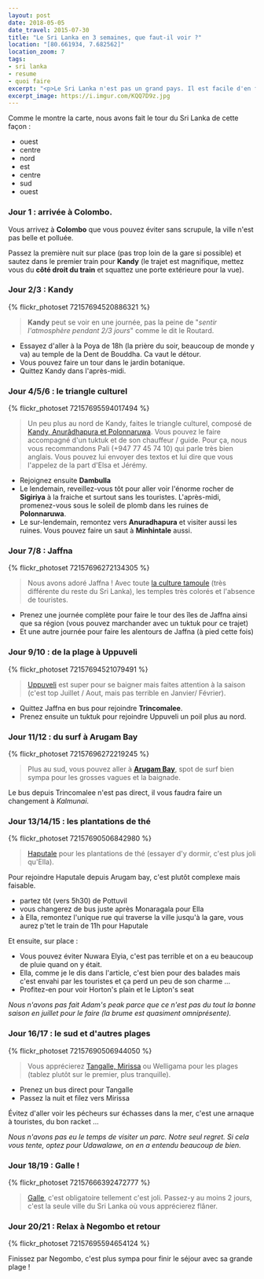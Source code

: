 ```yaml
---
layout: post
date: 2018-05-05
date_travel: 2015-07-30
title: "Le Sri Lanka en 3 semaines, que faut-il voir ?"
location: "[80.661934, 7.682562]"
location_zoom: 7
tags:
- sri lanka
- resume
- quoi faire
excerpt: "<p>Le Sri Lanka n'est pas un grand pays. Il est facile d'en faire le tour tout en voyant beaucoup de choses en seulement 3 semaines. La plus part des guides vous indiqueront de faire le tour de l'île dans le sens contraire des aiguilles d'une montre mais nous l'avons fait dans le sens inverse.</p><p>Voilà donc notre parcours un peu détaillé pour 3 semaines au Sri Lanka.</p>"
excerpt_image: https://i.imgur.com/KQQ7D9z.jpg
---
```

Comme le montre la carte, nous avons fait le tour du Sri Lanka de cette façon :

- ouest
- centre
- nord
- est
- centre
- sud
- ouest

### Jour 1 : arrivée à Colombo.

Vous arrivez à **Colombo** que vous pouvez éviter sans scrupule, la ville n'est pas belle et polluée.

Passez la première nuit sur place (pas trop loin de la gare si possible) et sautez dans le premier train pour **Kandy** (le trajet est magnifique, mettez vous du **côté droit du train** et squattez une porte extérieure pour la vue).

### Jour 2/3 : Kandy

{% flickr_photoset 72157694520886321 %}

> **Kandy** peut se voir en une journée, pas la peine de "*sentir l'atmosphère pendant 2/3 jours*" comme le dit le Routard.

- Essayez d'aller à la Poya de 18h (la prière du soir, beaucoup de monde y va) au temple de la Dent de Bouddha. Ca vaut le détour.
- Vous pouvez faire un tour dans le jardin botanique.
- Quittez Kandy dans l'après-midi.

### Jour 4/5/6 : le triangle culturel

{% flickr_photoset 72157695594017494 %}

> Un peu plus au nord de Kandy, faites le triangle culturel, composé de [Kandy, Anurâdhapura et Polonnaruwa](/polonnaruwa-anuradhapura-mihintale.html).
> Vous pouvez le faire accompagné d'un tuktuk et de son chauffeur / guide. Pour ça, nous vous recommandons Pali (+947 77 45 74 10) qui parle très bien anglais. Vous pouvez lui envoyer des textos et lui dire que vous l'appelez de la part d'Elsa et Jérémy.

- Rejoignez ensuite **Dambulla**
- Le lendemain, reveillez-vous tôt pour aller voir l'énorme rocher de **Sigiriya** à la fraiche et surtout sans les touristes. L'après-midi, promenez-vous sous le soleil de plomb dans les ruines de **Polonnaruwa**.
- Le sur-lendemain, remontez vers **Anuradhapura** et visiter aussi les ruines. Vous pouvez faire un saut à **Minhintale** aussi.

### Jour 7/8 : Jaffna

{% flickr_photoset 72157696272134305 %}

> Nous avons adoré Jaffna ! Avec toute [la culture tamoule](/ile-jaffna-nord-sri-lanka-tamoul.html) (très différente du reste du Sri Lanka), les temples très colorés et l'absence de touristes.

- Prenez une journée complète pour faire le tour des îles de Jaffna ainsi que sa région (vous pouvez marchander avec un tuktuk pour ce trajet)
- Et une autre journée pour faire les alentours de Jaffna (à pied cette fois)

### Jour 9/10 : de la plage à Uppuveli

{% flickr_photoset 72157694521079491 %}

> [Uppuveli](/plage-est-trincomalee-uppuveli-arugam-bay.html) est super pour se baigner mais faites attention à la saison (c'est top Juillet / Aout, mais pas terrible en Janvier/ Février).

- Quittez Jaffna en bus pour rejoindre **Trincomalee**.
- Prenez ensuite un tuktuk pour rejoindre Uppuveli un poil plus au nord.

### Jour 11/12 : du surf à Arugam Bay

{% flickr_photoset 72157696272219245 %}

> Plus au sud, vous pouvez aller à [**Arugam Bay**](/plage-est-trincomalee-uppuveli-arugam-bay.html), spot de surf bien sympa pour les grosses vagues et la baignade.

Le bus depuis Trincomalee n'est pas direct, il vous faudra faire un changement à _Kalmunai_.

### Jour 13/14/15 : les plantations de thé

{% flickr_photoset 72157690506842980 %}

> [Haputale](/haputale-plantation-de-the.html) pour les plantations de thé (essayer d'y dormir, c'est plus joli qu'Ella).

Pour rejoindre Haputale depuis Arugam bay, c'est plutôt complexe mais faisable.

- partez tôt (vers 5h30) de Pottuvil
- vous changerez de bus juste après Monaragala pour Ella
- à Ella, remontez l'unique rue qui traverse la ville jusqu'à la gare, vous aurez p'tet le train de 11h pour Haputale

Et ensuite, sur place :

- Vous pouvez éviter Nuwara Elyia, c'est pas terrible et on a eu beaucoup de pluie quand on y était.
- Ella, comme je le dis dans l'article, c'est bien pour des balades mais c'est envahi par les touristes et ça perd un peu de son charme ...
- Profitez-en pour voir Horton's plain et le Lipton's seat

*Nous n'avons pas fait Adam's peak parce que ce n'est pas du tout la bonne saison en juillet pour le faire (la brume est quasiment omniprésente).*

### Jour 16/17 : le sud et d'autres plages

{% flickr_photoset 72157690506944050 %}

> Vous apprécierez [Tangalle, Mirissa](/tangalle-mirissa-plade-sud.html) ou Welligama pour les plages (tablez plutôt sur le premier, plus tranquille).

- Prenez un bus direct pour Tangalle
- Passez la nuit et filez vers Mirissa

Évitez d'aller voir les pécheurs sur échasses dans la mer, c'est une arnaque à touristes, du bon racket ...

*Nous n'avons pas eu le temps de visiter un parc. Notre seul regret. Si cela vous tente, optez pour Udawalawe, on en a entendu beaucoup de bien.*

### Jour 18/19 : Galle !

{% flickr_photoset 72157666392472777 %}

> [Galle](/galle-ville-forteresse.html), c'est obligatoire tellement c'est joli. Passez-y au moins 2 jours, c'est la seule ville du Sri Lanka où vous apprécierez flâner.

### Jour 20/21 : Relax à Negombo et retour

{% flickr_photoset 72157695594654124 %}

Finissez par Negombo, c'est plus sympa pour finir le séjour avec sa grande plage !
